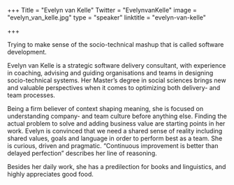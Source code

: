 +++
Title = "Evelyn van Kelle"
Twitter = "EvelynvanKelle"
image = "evelyn_van_kelle.jpg"
type = "speaker"
linktitle = "evelyn-van-kelle"

+++

Trying to make sense of the socio-technical mashup that is called software development.

Evelyn van Kelle is a strategic software delivery consultant, with experience in coaching, advising and guiding organisations and teams in designing socio-technical systems. Her Master’s degree in social sciences brings new and valuable perspectives when it comes to optimizing both delivery- and team processes.

Being a firm believer of context shaping meaning, she is focused on understanding company- and team culture before anything else. Finding the actual problem to solve and adding business value are starting points in her work. Evelyn is convinced that we need a shared sense of reality including shared values, goals and language in order to perform best as a team. She is curious, driven and pragmatic. “Continuous improvement is better than delayed perfection” describes her line of reasoning.

Besides her daily work, she has a predilection for books and linguistics, and highly appreciates good food. 